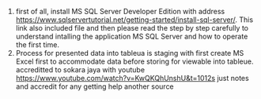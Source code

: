 1. first of all, install MS SQL Server Developer Edition with address https://www.sqlservertutorial.net/getting-started/install-sql-server/. This link also included file and then please read the step by step carefully to understand intalling the application MS SQL Server and how to operate the first time.
2. Process for presented data into tableua is staging with first create MS Excel first to accommodate data before storing for viewable into tableue.
accreditted to sokara jaya with youtube https://www.youtube.com/watch?v=KwQKQhUnshU&t=1012s
just notes and accredit for any getting help another source
